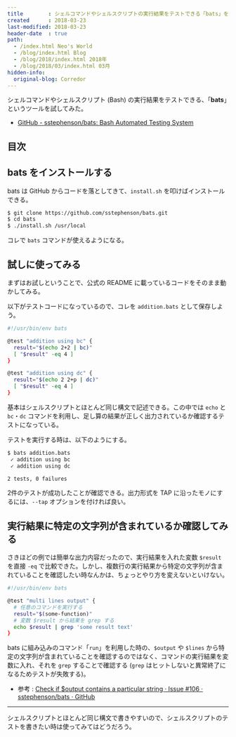 ```yaml
---
title        : シェルコマンドやシェルスクリプトの実行結果をテストできる「bats」を試してみた
created      : 2018-03-23
last-modified: 2018-03-23
header-date  : true
path:
  - /index.html Neo's World
  - /blog/index.html Blog
  - /blog/2018/index.html 2018年
  - /blog/2018/03/index.html 03月
hidden-info:
  original-blog: Corredor
---
```


シェルコマンドやシェルスクリプト (Bash) の実行結果をテストできる、「**bats**」というツールを試してみた。

- [GitHub - sstephenson/bats: Bash Automated Testing System](https://github.com/sstephenson/bats)

## 目次

## bats をインストールする

bats は GitHub からコードを落としてきて、`install.sh` を叩けばインストールできる。

```bash
$ git clone https://github.com/sstephenson/bats.git
$ cd bats
$ ./install.sh /usr/local
```

コレで `bats` コマンドが使えるようになる。

## 試しに使ってみる

まずはお試しということで、公式の README に載っているコードをそのまま動かしてみる。

以下がテストコードになっているので、コレを `addition.bats` として保存しよう。

```bash
#!/usr/bin/env bats

@test "addition using bc" {
  result="$(echo 2+2 | bc)"
  [ "$result" -eq 4 ]
}

@test "addition using dc" {
  result="$(echo 2 2+p | dc)"
  [ "$result" -eq 4 ]
}
```

基本はシェルスクリプトとほとんど同じ構文で記述できる。この中では `echo` と `bc`・`dc` コマンドを利用し、足し算の結果が正しく出力されているか確認するテストになっている。

テストを実行する時は、以下のようにする。

```bash
$ bats addition.bats
 ✓ addition using bc
 ✓ addition using dc

2 tests, 0 failures
```

2件のテストが成功したことが確認できる。出力形式を TAP に沿ったモノにするには、`--tap` オプションを付ければ良い。

## 実行結果に特定の文字列が含まれているか確認してみる

さきほどの例では簡単な出力内容だったので、実行結果を入れた変数 `$result` を直接 `-eq` で比較できた。しかし、複数行の実行結果から特定の文字列が含まれていることを確認したい時なんかは、ちょっとやり方を変えないといけない。

```bash
#!/usr/bin/env bats

@test "multi lines output" {
  # 任意のコマンドを実行する
  result="$(some-function)"
  # 変数 $result から結果を grep する
  echo $result | grep 'some result text'
}
```

bats に組み込みのコマンド「`run`」を利用した時の、`$output` や `$lines` から特定の文字列が含まれていることを確認するのではなく、コマンドの実行結果を変数に入れ、それを `grep` することで確認する (`grep` はヒットしないと異常終了になるためテストが失敗する)。

- 参考 : [Check if $output contains a particular string · Issue #106 · sstephenson/bats · GitHub](https://github.com/sstephenson/bats/issues/106)

-----

シェルスクリプトとほとんど同じ構文で書きやすいので、シェルスクリプトのテストを書きたい時は使ってみてはどうだろう。
